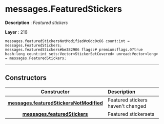 # messages.FeaturedStickers

**Description** : *Featured stickers*

**Layer** : 216

```tl
messages.featuredStickersNotModified#c6dc0c66 count:int = messages.FeaturedStickers;
messages.featuredStickers#be382906 flags:# premium:flags.0?true hash:long count:int sets:Vector<StickerSetCovered> unread:Vector<long> = messages.FeaturedStickers;
```

---

## Constructors

| Constructor | Description |
| :---: | :--- |
| [**messages.featuredStickersNotModified**](constructor/messages.featuredStickersNotModified) | Featured stickers haven't changed |
| [**messages.featuredStickers**](constructor/messages.featuredStickers) | Featured stickersets |